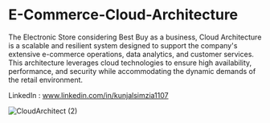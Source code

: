 # E-Commerce-Cloud-Architecture
The Electronic Store considering Best Buy as a business, Cloud Architecture is a scalable and resilient system designed to support the company's extensive e-commerce operations, data analytics, and customer services. This architecture leverages cloud technologies to ensure high availability, performance, and security while accommodating the dynamic demands of the retail environment.

LinkedIn : www.linkedin.com/in/kunjalsimzia1107

![CloudArchitect (2)](https://github.com/user-attachments/assets/f0032db7-3896-4ea4-a218-6a9ada209df5)
